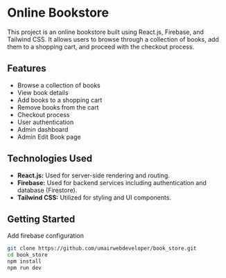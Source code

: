 # Online Bookstore

This project is an online bookstore built using React.js, Firebase, and Tailwind CSS. It allows users to browse through a collection of books, add them to a shopping cart, and proceed with the checkout process.

## Features

- Browse a collection of books
- View book details
- Add books to a shopping cart
- Remove books from the cart
- Checkout process
- User authentication
- Admin dashboard
- Admin Edit Book page

## Technologies Used

- **React.js:** Used for server-side rendering and routing.
- **Firebase:** Used for backend services including authentication and database (Firestore).
- **Tailwind CSS:** Utilized for styling and UI components.

## Getting Started
Add firebase configuration
```bash
git clone https://github.com/umairwebdeveloper/book_store.git
cd book_store
npm install
npm run dev
```

